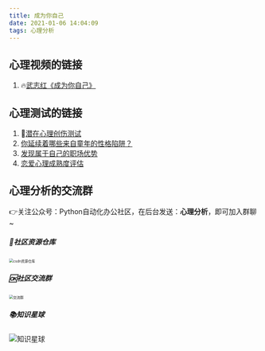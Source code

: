 ```yaml
---
title: 成为你自己
date: 2021-01-06 14:04:09
tags: 心理分析
---
```


## 心理视频的链接

1. 🔥[武志红《成为你自己》](https://www.bilibili.com/video/BV1mi4y1j7DF)



## 心理测试的链接

1. 🌟[潜在心理创伤测试](http://www.urlort.cn/2SIUm2)
2. [你延续着哪些来自童年的性格陷阱？](http://www.urlort.cn/2SIUK8)
3. [发现属于自己的职场优势](http://www.urlort.cn/2S7zo0)
4. [恋爱心理成熟度评估](http://www.urlort.cn/2SIV69)



## 心理分析的交流群

👉关注公众号：Python自动化办公社区，在后台发送：**心理分析**，即可加入群聊~

##### 📱社区资源仓库

<img src="https://img-blog.csdnimg.cn/20201231105911656.jpg?x-oss-process=image/watermark,type_ZmFuZ3poZW5naGVpdGk,shadow_10,text_aHR0cHM6Ly9ibG9nLmNzZG4ubmV0L3dlaXhpbl80MjMyMTUxNw==,size_16,color_FFFFFF,t_70#pic_center" alt="csdn资源仓库" style="zoom:50%;" />

##### 🆗社区交流群

<img src="https://img-blog.csdnimg.cn/20210102004119705.jpg?x-oss-process=image/watermark,type_ZmFuZ3poZW5naGVpdGk,shadow_10,text_aHR0cHM6Ly9ibG9nLmNzZG4ubmV0L3dlaXhpbl80MjMyMTUxNw==,size_16,color_FFFFFF,t_70#pic_center" alt="交流群" style="zoom:50%;" />


##### 📚知识星球

<img src="https://img-blog.csdnimg.cn/202101061325384.jpg?x-oss-process=image/watermark,type_ZmFuZ3poZW5naGVpdGk,shadow_10,text_aHR0cHM6Ly9ibG9nLmNzZG4ubmV0L3dlaXhpbl80MjMyMTUxNw==,size_16,color_FFFFFF,t_70#pic_center" alt="知识星球"  />





